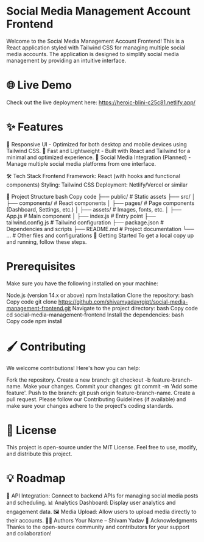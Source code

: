 
# Social Media Management Account Frontend
Welcome to the Social Media Management Account Frontend! This is a React application styled with Tailwind CSS for managing multiple social media accounts. The application is designed to simplify social media management by providing an intuitive interface.

# 🌐 Live Demo
Check out the live deployment here: https://heroic-blini-c25c81.netlify.app/
# ✨ Features
📱 Responsive UI - Optimized for both desktop and mobile devices using Tailwind CSS.
🚀 Fast and Lightweight - Built with React and Tailwind for a minimal and optimized experience.
🔄 Social Media Integration (Planned) - Manage multiple social media platforms from one interface.

🛠️ Tech Stack
Frontend Framework: React (with hooks and functional components)
Styling: Tailwind CSS
Deployment: Netlify/Vercel or similar

📁 Project Structure
bash
Copy code
├── public/          # Static assets
├── src/
│   ├── components/  # React components
│   ├── pages/       # Page components (Dashboard, Settings, etc.)
│   ├── assets/      # Images, fonts, etc.
│   ├── App.js       # Main component
│   ├── index.js     # Entry point
├── tailwind.config.js  # Tailwind configuration
├── package.json     # Dependencies and scripts
├── README.md        # Project documentation
└── ...             # Other files and configurations
🚀 Getting Started
To get a local copy up and running, follow these steps.

# Prerequisites
Make sure you have the following installed on your machine:

Node.js (version 14.x or above)
npm
Installation
Clone the repository:
bash
Copy code
git clone https://github.com/shivamyadavrgipt/social-media-management-frontend.git
Navigate to the project directory:
bash
Copy code
cd social-media-management-frontend
Install the dependencies:
bash
Copy code
npm install

# 🖌️ Contributing
We welcome contributions! Here's how you can help:

Fork the repository.
Create a new branch: git checkout -b feature-branch-name.
Make your changes.
Commit your changes: git commit -m 'Add some feature'.
Push to the branch: git push origin feature-branch-name.
Create a pull request.
Please follow our Contributing Guidelines (if available) and make sure your changes adhere to the project's coding standards.

# 📝 License
This project is open-source under the MIT License. Feel free to use, modify, and distribute this project.

# 💡 Roadmap
🔌 API Integration: Connect to backend APIs for managing social media posts and scheduling.
📊 Analytics Dashboard: Display user analytics and engagement data.
🖼️ Media Upload: Allow users to upload media directly to their accounts.
👨‍💻 Authors
Your Name – Shivam Yadav
🙏 Acknowledgments
Thanks to the open-source community and contributors for your support and collaboration!
